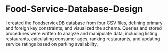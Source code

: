 # Food-Service-Database-Design
I created the FoodserviceDB database from four CSV files, defining primary and foreign key constraints, and visualized the schema. Queries and stored procedures were written to analyze and manipulate data, including listing restaurants, calculating consumer ages, ranking restaurants, and updating service ratings based on parking availability.
